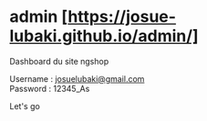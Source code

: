 # admin [https://josue-lubaki.github.io/admin/]
Dashboard du site ngshop

Username : josuelubaki@gmail.com <br>
Password : 12345_As

Let's go

